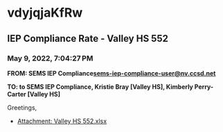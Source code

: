 # vdyjqjaKfRw
## IEP Compliance Rate - Valley HS 552
### May 9, 2022, 7:04:27 PM
**FROM: SEMS IEP Compliance<sems-iep-compliance-user@nv.ccsd.net>**

**TO: to SEMS IEP Compliance, Kristie Bray [Valley HS], Kimberly Perry-Carter [Valley HS]**


Greetings,  





* [Attachment: Valley HS 552.xlsx](vdyjqjaKfRw-attachment-1.xlsx)
